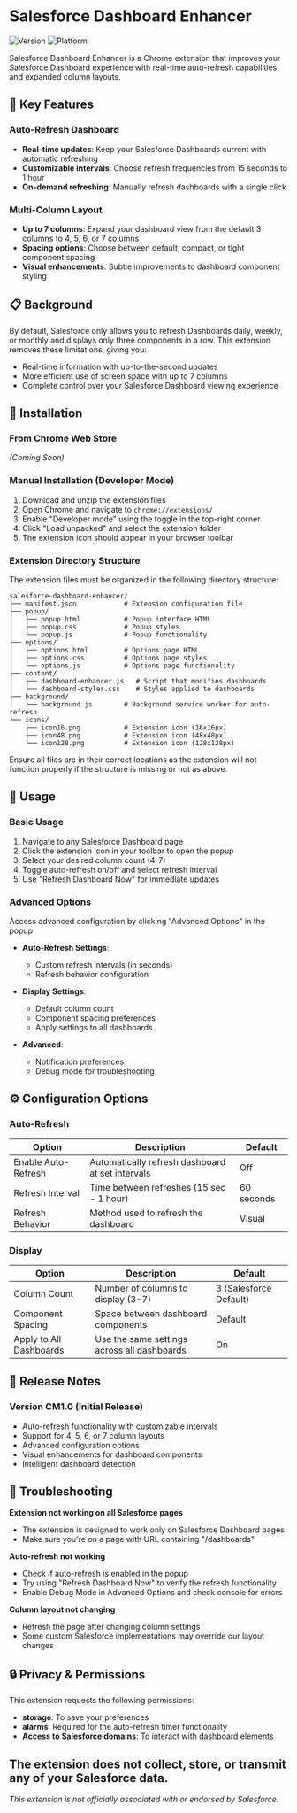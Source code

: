 
# Salesforce Dashboard Enhancer

![Version](https://img.shields.io/badge/version-CM1.0-purple)
![Platform](https://img.shields.io/badge/platform-Chrome-green)

Salesforce Dashboard Enhancer is a Chrome extension that improves your Salesforce Dashboard experience with real-time auto-refresh capabilities and expanded column layouts.

## 🌟 Key Features

### Auto-Refresh Dashboard
- **Real-time updates**: Keep your Salesforce Dashboards current with automatic refreshing
- **Customizable intervals**: Choose refresh frequencies from 15 seconds to 1 hour
- **On-demand refreshing**: Manually refresh dashboards with a single click

### Multi-Column Layout
- **Up to 7 columns**: Expand your dashboard view from the default 3 columns to 4, 5, 6, or 7 columns
- **Spacing options**: Choose between default, compact, or tight component spacing
- **Visual enhancements**: Subtle improvements to dashboard component styling

## 📋 Background

By default, Salesforce only allows you to refresh Dashboards daily, weekly, or monthly and displays only three components in a row. This extension removes these limitations, giving you:

- Real-time information with up-to-the-second updates
- More efficient use of screen space with up to 7 columns
- Complete control over your Salesforce Dashboard viewing experience

## 🚀 Installation

### From Chrome Web Store
*(Coming Soon)*

### Manual Installation (Developer Mode)
1. Download and unzip the extension files
2. Open Chrome and navigate to `chrome://extensions/`
3. Enable "Developer mode" using the toggle in the top-right corner
4. Click "Load unpacked" and select the extension folder
5. The extension icon should appear in your browser toolbar

### Extension Directory Structure
The extension files must be organized in the following directory structure:
```
salesforce-dashboard-enhancer/
├── manifest.json            # Extension configuration file
├── popup/
│   ├── popup.html           # Popup interface HTML
│   ├── popup.css            # Popup styles
│   └── popup.js             # Popup functionality
├── options/
│   ├── options.html         # Options page HTML
│   ├── options.css          # Options page styles
│   └── options.js           # Options page functionality
├── content/
│   ├── dashboard-enhancer.js   # Script that modifies dashboards
│   └── dashboard-styles.css    # Styles applied to dashboards
├── background/
│   └── background.js        # Background service worker for auto-refresh
└── icons/
    ├── icon16.png           # Extension icon (16x16px)
    ├── icon48.png           # Extension icon (48x48px)
    └── icon128.png          # Extension icon (128x128px)
```

Ensure all files are in their correct locations as the extension will not function properly if the structure is missing or not as above.

## 🔧 Usage

### Basic Usage
1. Navigate to any Salesforce Dashboard page
2. Click the extension icon in your toolbar to open the popup
3. Select your desired column count (4-7)
4. Toggle auto-refresh on/off and select refresh interval
5. Use "Refresh Dashboard Now" for immediate updates

### Advanced Options
Access advanced configuration by clicking "Advanced Options" in the popup:

- **Auto-Refresh Settings**:
  - Custom refresh intervals (in seconds)
  - Refresh behavior configuration

- **Display Settings**:
  - Default column count
  - Component spacing preferences
  - Apply settings to all dashboards

- **Advanced**:
  - Notification preferences
  - Debug mode for troubleshooting

## ⚙️ Configuration Options

### Auto-Refresh
| Option | Description | Default |
|--------|-------------|---------|
| Enable Auto-Refresh | Automatically refresh dashboard at set intervals | Off |
| Refresh Interval | Time between refreshes (15 sec - 1 hour) | 60 seconds |
| Refresh Behavior | Method used to refresh the dashboard | Visual |

### Display
| Option | Description | Default |
|--------|-------------|---------|
| Column Count | Number of columns to display (3-7) | 3 (Salesforce Default) |
| Component Spacing | Space between dashboard components | Default |
| Apply to All Dashboards | Use the same settings across all dashboards | On |

## 📝 Release Notes

### Version CM1.0 (Initial Release)
- Auto-refresh functionality with customizable intervals
- Support for 4, 5, 6, or 7 column layouts
- Advanced configuration options
- Visual enhancements for dashboard components
- Intelligent dashboard detection

## 🐞 Troubleshooting

**Extension not working on all Salesforce pages**
- The extension is designed to work only on Salesforce Dashboard pages
- Make sure you're on a page with URL containing "/dashboards"

**Auto-refresh not working**
- Check if auto-refresh is enabled in the popup
- Try using "Refresh Dashboard Now" to verify the refresh functionality
- Enable Debug Mode in Advanced Options and check console for errors

**Column layout not changing**
- Refresh the page after changing column settings
- Some custom Salesforce implementations may override our layout changes

## 🔒 Privacy & Permissions

This extension requests the following permissions:
- **storage**: To save your preferences
- **alarms**: Required for the auto-refresh timer functionality
- **Access to Salesforce domains**: To interact with dashboard elements

The extension does not collect, store, or transmit any of your Salesforce data.
---

*This extension is not officially associated with or endorsed by Salesforce.*
